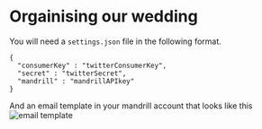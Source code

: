 # Orgainising our wedding

You will need a `settings.json` file in the following format.
```
{
  "consumerKey" : "twitterConsumerKey",
  "secret" : "twitterSecret",
  "mandrill" : "mandrillAPIkey"
}
```
And an email template in your mandrill account that looks like this
![email template](https://cloud.githubusercontent.com/assets/4499581/8396614/aa505466-1da5-11e5-9fd4-0cddbb63edda.jpg)
